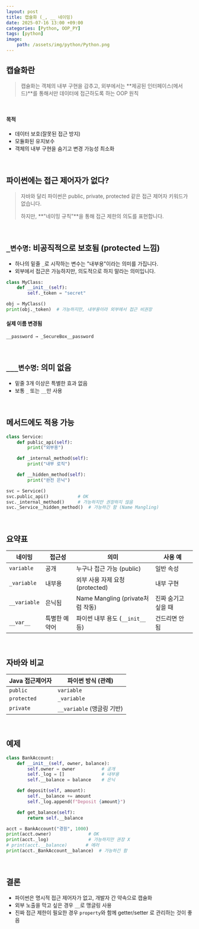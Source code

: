 ```yaml
---
layout: post
title: 캡슐화 (_, __ 네이밍)
date: 2025-07-16 13:00 +09:00
categories: [Python, OOP_PY]
tags: [python]
image:
    path: /assets/img/python/Python.png
---
```


## 캡슐화란

> 캡슐화는 객체의 내부 구현을 감추고, 외부에서는 **제공된 인터페이스(메서드)**를 통해서만 데이터에 접근하도록 하는 OOP 원칙

<br>

#### 목적

- 데이터 보호(잘못된 접근 방지)
- 모듈화된 유지보수
- 객체의 내부 구현을 숨기고 변경 가능성 최소화

<br>

## 파이썬에는 접근 제어자가 없다?

> 자바와 달리 파이썬은 public, private, protected 같은 접근 제어자 키워드가 없습니다. 
> 
> 하지만, **"네이밍 규칙"**을 통해 접근 제한의 의도를 표현합니다.

<br>

## `_변수명`: 비공직적으로 보호됨 (protected 느낌)

- 하나의 밑줄 `_`로 시작하는 변수는 "내부용"이라는 의미를 가집니다.
- 외부에서 접근은 가능하지만, 의도적으로 하지 말라는 의미입니다.

```python
class MyClass:
    def __init__(self):
        self._token = "secret"

obj = MyClass()
print(obj._token)  # 가능하지만, 내부용이라 외부에서 접근 비권장
```

#### 실제 이름 변경됨

```text
__password → _SecureBox__password
```


<br>

## `___변수명`: 의미 없음

- 밑줄 3개 이상은 특별한 효과 없음
- 보통 `_` 또는 `__`만 사용

<br>

## 메서드에도 적용 가능

```python
class Service:
    def public_api(self):
        print("외부용")

    def _internal_method(self):
        print("내부 로직")

    def __hidden_method(self):
        print("완전 은닉")

svc = Service()
svc.public_api()           # OK
svc._internal_method()     # 가능하지만 권장하지 않음
svc._Service__hidden_method()  # 가능하긴 함 (Name Mangling)
```

<br>

## 요약표

| 네이밍          | 접근성     | 의미                           | 사용 예        |
| ------------ | ------- | ---------------------------- | ----------- |
| `variable`   | 공개      | 누구나 접근 가능 (public)           | 일반 속성       |
| `_variable`  | 내부용     | 외부 사용 자제 요청 (protected)      | 내부 구현       |
| `__variable` | 은닉됨     | Name Mangling (private처럼 작동) | 진짜 숨기고 싶을 때 |
| `__var__`    | 특별한 예약어 | 파이썬 내부 용도 (`__init__` 등)     | 건드리면 안 됨    |

<br>

## 자바와 비교

| Java 접근제어자  | 파이썬 방식 (관례)           |
| ----------- | --------------------- |
| `public`    | `variable`            |
| `protected` | `_variable`           |
| `private`   | `__variable` (맹글링 기반) |

<br>

## 예제

```python
class BankAccount:
    def __init__(self, owner, balance):
        self.owner = owner          # 공개
        self._log = []              # 내부용
        self.__balance = balance    # 은닉

    def deposit(self, amount):
        self.__balance += amount
        self._log.append(f"Deposit {amount}")

    def get_balance(self):
        return self.__balance

acct = BankAccount("경원", 1000)
print(acct.owner)              # OK
print(acct._log)               # 가능하지만 권장 X
# print(acct.__balance)       # 에러
print(acct._BankAccount__balance)  # 가능하긴 함
```

<br>

## 결론

- 파이썬은 명시적 접근 제어자가 없고, 개발자 간 약속으로 캡슐화
- 외부 노출을 막고 싶은 경우 `__`로 맹글링 사용
- 진짜 접근 제한이 필요한 경우 `property`와 함께 getter/setter 로 관리하는 것이 좋음